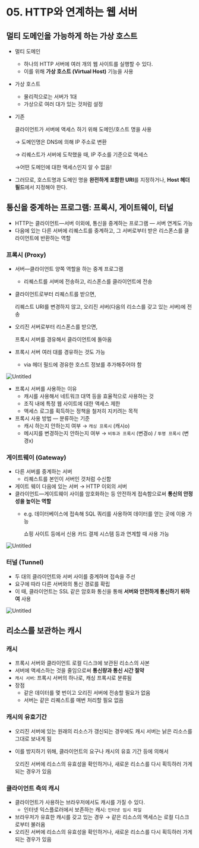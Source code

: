 # 05. HTTP와 연계하는 웹 서버

## 멀티 도메인을 가능하게 하는 가상 호스트

- 멀티 도메인
    - 하나의 HTTP 서버에 여러 개의 웹 사이트를 실행할 수 있다.
    - 이를 위해 **가상 호스트 (Virtual Host)** 기능을 사용
- 가상 호스트
    - 물리적으로는 서버가 1대
    - 가상으로 여러 대가 있는 것처럼 설정
- 기존
    
    클라이언트가 서버에 액세스 하기 위해 도메인/호스트 명을 사용
    
    → 도메인명은 DNS에 의해 IP 주소로 변환
    
    → 리퀘스트가 서버에 도착했을 때, IP 주소를 기준으로 액세스
    
    →어떤 도메인에 대한 액세스인지 알 수 없음!
    
- 그러므로, 호스트명과 도메인 명을 **완전하게 포함한 URI**를 지정하거나, **Host 헤더 필드**에서 지정해야 한다.

## 통신을 중계하는 프로그램: 프록시, 게이트웨이, 터널

- HTTP는 클라이언트—서버 이외에, 통신을 중계하는 프로그램 — 서버 연계도 가능
- 다음에 있는 다른 서버에 리퀘스트를 중계하고, 그 서버로부터 받은 리스폰스를 클라이언트에 반환하는 역할

### 프록시 (Proxy)

- 서버—클라이언트 양쪽 역할을 하는 중계 프로그램
    - 리퀘스트를 서버에 전송하고, 리스폰스를 클라이언트에 전송
- 클라이언트로부터 리퀘스트를 받으면,
    
    리퀘스트 URI를 변경하지 않고, 오리진 서버(다음의 리소스를 갖고 있는 서버)에 전송
    
- 오리진 서버로부터 리스폰스를 받으면,
    
    프록시 서버를 경유해서 클라이언트에 돌아옴
    
- 프록시 서버 여러 대를 경유하는 것도 가능
    - via 헤더 필드에 경유한 호스트 정보를 추가해주어야 함

![Untitled](https://prod-files-secure.s3.us-west-2.amazonaws.com/d4809f18-a915-4e30-8b11-8f015eacff00/6ae56406-cd18-40e1-addf-a71951b03175/Untitled.png)

- 프록시 서버를 사용하는 이유
    - 캐시를 사용해서 네트워크 대역 등을 효율적으로 사용하는 것
    - 조직 내에 특정 웹 사이트에 대한 액세스 제한
    - 액세스 로그를 획득하는 정책을 철저히 지키려는 목적
- 프록시 사용 방법 — 분류하는 기준
    - 캐시 하는지 안하는지 여부 → `캐싱 프록시` (캐시o)
    - 메시지를 변경하는지 안하는지 여부 → `비투과 프록시` (변경o) / `투명 프록시` (변경x)
    

### 게이트웨이 (Gateway)

- 다른 서버를 중계하는 서버
    - 리퀘스트를 본인이 서버인 것처럼 수신함
- 게이트 웨이 다음에 있는 서버 → HTTP 이외의 서버
- 클라이언트—게이트웨이 사이를 암호화하는 등 안전하게 접속함으로써 **통신의 안정성을 높이는 역할**
    - e.g. 데이터베이스에 접속해 SQL 쿼리를 사용하여 데이터를 얻는 곳에 이용 가능
        
        쇼핑 사이트 등에서 신용 카드 결제 시스템 등과 연계할 때 사용 가능
        

![Untitled](https://prod-files-secure.s3.us-west-2.amazonaws.com/d4809f18-a915-4e30-8b11-8f015eacff00/1fae9c9c-0620-406a-8a8b-7019b1fac098/Untitled.png)

### 터널 (Tunnel)

- 두 대의 클라이언트와 서버 사이를 중계하며 접속을 주선
- 요구에 따라 다른 서버와의 통신 경로를 확립
- 이 때, 클라이언트는 SSL 같은 암호화 통신을 통해 **서버와 안전하게 통신하기 위하여** 사용

![Untitled](https://prod-files-secure.s3.us-west-2.amazonaws.com/d4809f18-a915-4e30-8b11-8f015eacff00/28a0d3d1-71bc-4add-9d9d-8a4eae99e84f/Untitled.png)

## 리소스를 보관하는 캐시

### 캐시

- 프록시 서버와 클라이언트 로컬 디스크에 보관된 리소스의 사본
- 서버에 액세스하는 것을 줄임으로써 **통신량과 통신 시간 절약**
- `캐시 서버`: 프록시 서버의 하나로, 캐싱 프록시로 분류됨
- 장점
    - 같은 데이터를 몇 번이고 오리진 서버에 전송할 필요가 없음
    - 서버는 같은 리퀘스트를 매번 처리할 필요 없음

### 캐시의 유효기간

- 오리진 서버에 있는 원래의 리소스가 갱신되는 경우에도 캐시 서버는 낡은 리소스를 그대로 보내게 됨
- 이를 방지하기 위해, 클라이언트의 요구나 캐시의 유효 기간 등에 의해서
    
    오리진 서버에 리소스의 유효성을 확인하거나, 새로운 리소스를 다시 획득하러 가게 되는 경우가 있음
    

### 클라이언트 측의 캐시

- 클라이언트가 사용하는 브라우저에서도 캐시를 가질 수 있다.
    - 인터넷 익스플로러에서 보존하는 캐시: `인터넷 임시 파일`
- 브라우저가 유효한 캐시를 갖고 있는 경우 → 같은 리소스의 액세스는 로컬 디스크로부터 불러옴
- 오리진 서버에 리소스의 유효성을 확인하거나, 새로운 리소스를 다시 획득하러 가게 되는 경우가 있음